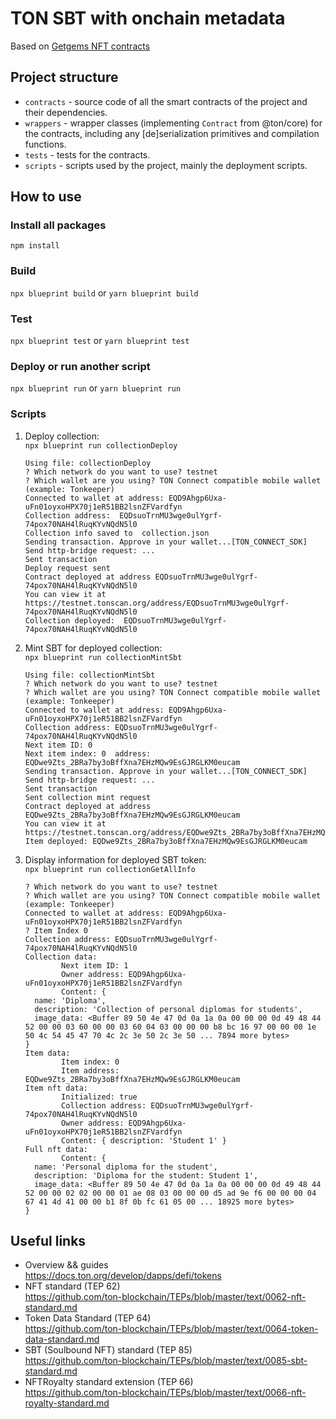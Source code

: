 # TON SBT with onchain metadata

Based on [Getgems NFT contracts](https://github.com/getgems-io/nft-contracts/)

## Project structure

-   `contracts` - source code of all the smart contracts of the project and their dependencies.
-   `wrappers` - wrapper classes (implementing `Contract` from @ton/core) for the contracts, including any [de]serialization primitives and compilation functions.
-   `tests` - tests for the contracts.
-   `scripts` - scripts used by the project, mainly the deployment scripts.

## How to use

### Install all packages

`npm install`

### Build

`npx blueprint build` or `yarn blueprint build`

### Test

`npx blueprint test` or `yarn blueprint test`

### Deploy or run another script

`npx blueprint run` or `yarn blueprint run`

### Scripts

1. Deploy collection:  
   `npx blueprint run collectionDeploy`
   ```shell
   Using file: collectionDeploy
   ? Which network do you want to use? testnet
   ? Which wallet are you using? TON Connect compatible mobile wallet (example: Tonkeeper)
   Connected to wallet at address: EQD9Ahgp6Uxa-uFn01oyxoHPX70j1eR51BB2lsnZFVardfyn
   Collection address:  EQDsuoTrnMU3wge0ulYgrf-74pox70NAH4lRuqKYvNQdN5l0
   Collection info saved to  collection.json
   Sending transaction. Approve in your wallet...[TON_CONNECT_SDK] Send http-bridge request: ...
   Sent transaction
   Deploy request sent
   Contract deployed at address EQDsuoTrnMU3wge0ulYgrf-74pox70NAH4lRuqKYvNQdN5l0
   You can view it at https://testnet.tonscan.org/address/EQDsuoTrnMU3wge0ulYgrf-74pox70NAH4lRuqKYvNQdN5l0
   Collection deployed:  EQDsuoTrnMU3wge0ulYgrf-74pox70NAH4lRuqKYvNQdN5l0
   ```
3. Mint SBT for deployed collection:  
   `npx blueprint run collectionMintSbt`
   ```shell
   Using file: collectionMintSbt
   ? Which network do you want to use? testnet
   ? Which wallet are you using? TON Connect compatible mobile wallet (example: Tonkeeper)
   Connected to wallet at address: EQD9Ahgp6Uxa-uFn01oyxoHPX70j1eR51BB2lsnZFVardfyn
   Collection address: EQDsuoTrnMU3wge0ulYgrf-74pox70NAH4lRuqKYvNQdN5l0
   Next item ID: 0
   Next item index: 0  address: EQDwe9Zts_2BRa7by3oBffXna7EHzMQw9EsGJRGLKM0eucam
   Sending transaction. Approve in your wallet...[TON_CONNECT_SDK] Send http-bridge request: ...
   Sent transaction
   Sent collection mint request
   Contract deployed at address EQDwe9Zts_2BRa7by3oBffXna7EHzMQw9EsGJRGLKM0eucam
   You can view it at https://testnet.tonscan.org/address/EQDwe9Zts_2BRa7by3oBffXna7EHzMQw9EsGJRGLKM0eucam
   Item deployed: EQDwe9Zts_2BRa7by3oBffXna7EHzMQw9EsGJRGLKM0eucam
   ```
5. Display information for deployed SBT token:  
   `npx blueprint run collectionGetAllInfo`
   ```shell
   ? Which network do you want to use? testnet
   ? Which wallet are you using? TON Connect compatible mobile wallet (example: Tonkeeper)
   Connected to wallet at address: EQD9Ahgp6Uxa-uFn01oyxoHPX70j1eR51BB2lsnZFVardfyn
   ? Item Index 0
   Collection address: EQDsuoTrnMU3wge0ulYgrf-74pox70NAH4lRuqKYvNQdN5l0
   Collection data:
           Next item ID: 1
           Owner address: EQD9Ahgp6Uxa-uFn01oyxoHPX70j1eR51BB2lsnZFVardfyn
           Content: {
     name: 'Diploma',
     description: 'Collection of personal diplomas for students',
     image_data: <Buffer 89 50 4e 47 0d 0a 1a 0a 00 00 00 0d 49 48 44 52 00 00 03 60 00 00 03 60 04 03 00 00 00 b8 bc 16 97 00 00 00 1e 50 4c 54 45 47 70 4c 2c 3e 50 2c 3e 50 ... 7894 more bytes>
   }
   Item data:
           Item index: 0
           Item address: EQDwe9Zts_2BRa7by3oBffXna7EHzMQw9EsGJRGLKM0eucam
   Item nft data:
           Initialized: true
           Collection address: EQDsuoTrnMU3wge0ulYgrf-74pox70NAH4lRuqKYvNQdN5l0
           Owner address: EQD9Ahgp6Uxa-uFn01oyxoHPX70j1eR51BB2lsnZFVardfyn
           Content: { description: 'Student 1' }
   Full nft data:
           Content: {
     name: 'Personal diploma for the student',
     description: 'Diploma for the student: Student 1',
     image_data: <Buffer 89 50 4e 47 0d 0a 1a 0a 00 00 00 0d 49 48 44 52 00 00 02 02 00 00 01 ae 08 03 00 00 00 d5 ad 9e f6 00 00 00 04 67 41 4d 41 00 00 b1 8f 0b fc 61 05 00 ... 18925 more bytes>
   }
   ```

## Useful links

- Overview && guides  
  https://docs.ton.org/develop/dapps/defi/tokens
- NFT standard (TEP 62)  
  https://github.com/ton-blockchain/TEPs/blob/master/text/0062-nft-standard.md
- Token Data Standard (TEP 64)  
  https://github.com/ton-blockchain/TEPs/blob/master/text/0064-token-data-standard.md
- SBT (Soulbound NFT) standard (TEP 85)  
  https://github.com/ton-blockchain/TEPs/blob/master/text/0085-sbt-standard.md
- NFTRoyalty standard extension (TEP 66)  
  https://github.com/ton-blockchain/TEPs/blob/master/text/0066-nft-royalty-standard.md
